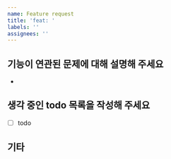 ```yaml
---
name: Feature request
title: 'feat: '
labels: ''
assignees: ''
---
```


## 기능이 연관된 문제에 대해 설명해 주세요

<!-- 문제가 무엇인지에 대한 명확하고 간결한 설명을 적어주세요. -->

-

## 생각 중인 todo 목록을 작성해 주세요

<!-- todo 목록을 명확하고 간결하게 작성해 주세요. -->

- [ ] todo

## 기타

<!-- 해당하는 경우 스크린샷과 같은 추가 자료들을 기술해 주세요. -->
